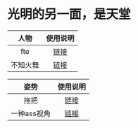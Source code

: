 # 光明的另一面，是天堂

| 人物 | 使用说明 |
| :---: | :---: |
| fte | [链接](https://civitai.com/models/11263/fte) |
| 不知火舞 | [链接](https://civitai.com/models/16667/akiryos-mai) |


| 姿势 | 使用说明 |
| :---: | :---: |
| 拖把 | [链接](https://civitai.com/models/10296/jack-o-pose-concept-lora) |
| 一种ass视角 | [链接](https://civitai.com/models/15893/ass-focus-head-out-of-frame-or-test-focus-lora-1363) |
